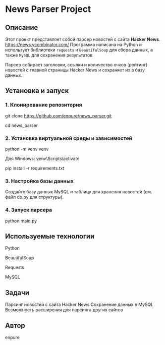 # News Parser Project

## Описание
Этот проект представляет собой парсер новостей с сайта **Hacker News**. https://news.ycombinator.com/ Программа написана на Python и использует библиотеки `requests` 
и `BeautifulSoup` для сбора данных, а также `MySQL` для сохранения результатов.

Парсер собирает заголовки, ссылки и количество очков (рейтинг) новостей с главной страницы Hacker News и сохраняет их в базу данных.

## Установка и запуск

### 1. Клонирование репозитория
git clone https://github.com/enpure/news_parser.git

cd news_parser

### 2. Установка виртуальной среды и зависимостей
python -m venv venv

Для Windows: venv\Scripts\activate

pip install -r requirements.txt

### 3. Настройка базы данных
Создайте базу данных MySQL и таблицу для хранения новостей (см. файл db.py для структуры).

### 4. Запуск парсера
python main.py

## Используемые технологии
Python

BeautifulSoup

Requests

MySQL

## Задачи
Парсинг новостей с сайта Hacker News
Сохранение данных в MySQL
Возможность расширения для парсинга других сайтов

## Автор
enpure
